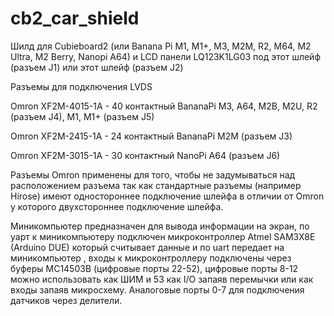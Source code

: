 # cb2_car_shield

Шилд для Cubieboard2 (или Banana Pi M1, M1+, M3, M2M, R2, M64, M2 Ultra, M2 Berry, Nanopi A64) и LCD панели LQ123K1LG03 под этот шлейф (разъем J1) или этот шлейф (разъем J2)

Разъемы для подключения LVDS

Omron XF2M-4015-1A - 40 контактный BananaPi M3, A64, M2B, M2U, R2 (разъем J4), M1, M1+ (разъем J5)

Omron XF2M-2415-1A - 24 контактный BananaPi M2M (разъем J3)

Omron XF2M-3015-1A - 30 контактный NanoPi A64 (разъем J6)

Разъемы Omron применены для того, чтобы не задумываться над расположением разъема так как стандартные разъемы (например Hirose) имеют одностороннее подключение шлейфа в отличии от Omron у которого двухстороннее подключение шлейфа.

Миникомпьютер предназначен для вывода информации на экран, по уарт к миникомпьютеру подключен микроконтроллер Atmel SAM3X8E (Arduino DUE) который считывает данные и по uart передает на миникомпьютер , входы к микроконтроллеру подключены через буферы MC14503B (цифровые порты 22-52), цифровые порты 8-12 можно использовать как ШИМ и 53 как I/O запаяв перемычки или как входы запаяв микросхему. Аналоговые порты 0-7 для подключения датчиков через делители.
